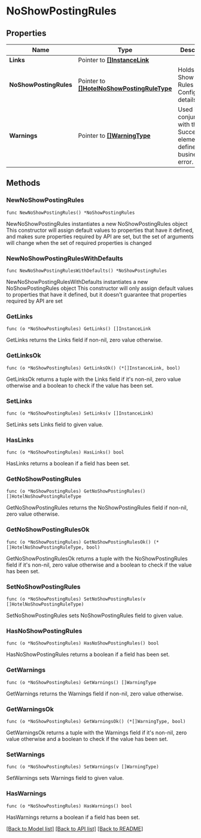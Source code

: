 # NoShowPostingRules

## Properties

Name | Type | Description | Notes
------------ | ------------- | ------------- | -------------
**Links** | Pointer to [**[]InstanceLink**](InstanceLink.md) |  | [optional] 
**NoShowPostingRules** | Pointer to [**[]HotelNoShowPostingRuleType**](HotelNoShowPostingRuleType.md) | Holds No Show Posting Rules Configuration details. | [optional] 
**Warnings** | Pointer to [**[]WarningType**](WarningType.md) | Used in conjunction with the Success element to define a business error. | [optional] 

## Methods

### NewNoShowPostingRules

`func NewNoShowPostingRules() *NoShowPostingRules`

NewNoShowPostingRules instantiates a new NoShowPostingRules object
This constructor will assign default values to properties that have it defined,
and makes sure properties required by API are set, but the set of arguments
will change when the set of required properties is changed

### NewNoShowPostingRulesWithDefaults

`func NewNoShowPostingRulesWithDefaults() *NoShowPostingRules`

NewNoShowPostingRulesWithDefaults instantiates a new NoShowPostingRules object
This constructor will only assign default values to properties that have it defined,
but it doesn't guarantee that properties required by API are set

### GetLinks

`func (o *NoShowPostingRules) GetLinks() []InstanceLink`

GetLinks returns the Links field if non-nil, zero value otherwise.

### GetLinksOk

`func (o *NoShowPostingRules) GetLinksOk() (*[]InstanceLink, bool)`

GetLinksOk returns a tuple with the Links field if it's non-nil, zero value otherwise
and a boolean to check if the value has been set.

### SetLinks

`func (o *NoShowPostingRules) SetLinks(v []InstanceLink)`

SetLinks sets Links field to given value.

### HasLinks

`func (o *NoShowPostingRules) HasLinks() bool`

HasLinks returns a boolean if a field has been set.

### GetNoShowPostingRules

`func (o *NoShowPostingRules) GetNoShowPostingRules() []HotelNoShowPostingRuleType`

GetNoShowPostingRules returns the NoShowPostingRules field if non-nil, zero value otherwise.

### GetNoShowPostingRulesOk

`func (o *NoShowPostingRules) GetNoShowPostingRulesOk() (*[]HotelNoShowPostingRuleType, bool)`

GetNoShowPostingRulesOk returns a tuple with the NoShowPostingRules field if it's non-nil, zero value otherwise
and a boolean to check if the value has been set.

### SetNoShowPostingRules

`func (o *NoShowPostingRules) SetNoShowPostingRules(v []HotelNoShowPostingRuleType)`

SetNoShowPostingRules sets NoShowPostingRules field to given value.

### HasNoShowPostingRules

`func (o *NoShowPostingRules) HasNoShowPostingRules() bool`

HasNoShowPostingRules returns a boolean if a field has been set.

### GetWarnings

`func (o *NoShowPostingRules) GetWarnings() []WarningType`

GetWarnings returns the Warnings field if non-nil, zero value otherwise.

### GetWarningsOk

`func (o *NoShowPostingRules) GetWarningsOk() (*[]WarningType, bool)`

GetWarningsOk returns a tuple with the Warnings field if it's non-nil, zero value otherwise
and a boolean to check if the value has been set.

### SetWarnings

`func (o *NoShowPostingRules) SetWarnings(v []WarningType)`

SetWarnings sets Warnings field to given value.

### HasWarnings

`func (o *NoShowPostingRules) HasWarnings() bool`

HasWarnings returns a boolean if a field has been set.


[[Back to Model list]](../README.md#documentation-for-models) [[Back to API list]](../README.md#documentation-for-api-endpoints) [[Back to README]](../README.md)


